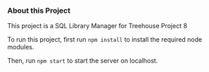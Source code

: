 ### About this Project

This project is a SQL Library Manager for Treehouse Project 8

To run this project, first run `npm install` to install the required node modules.

Then, run `npm start` to start the server on localhost.
